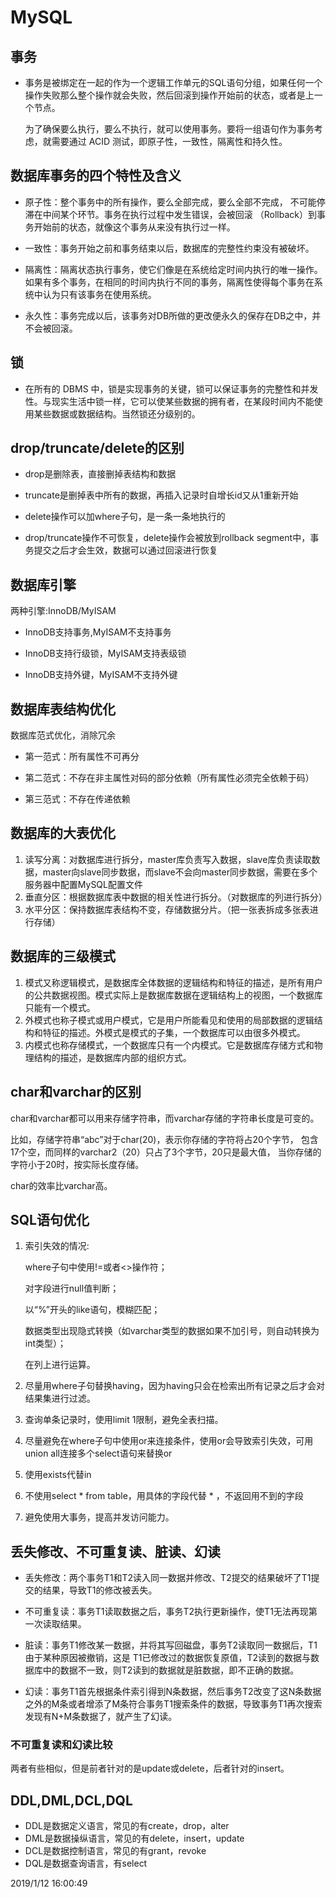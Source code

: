 # MySQL #

## 事务 ##
- 事务是被绑定在一起的作为一个逻辑工作单元的SQL语句分组，如果任何一个操作失败那么整个操作就会失败，然后回滚到操作开始前的状态，或者是上一个节点。

    为了确保要么执行，要么不执行，就可以使用事务。要将一组语句作为事务考虑，就需要通过 ACID 测试，即原子性，一致性，隔离性和持久性。
## 数据库事务的四个特性及含义 ##
- 原子性：整个事务中的所有操作，要么全部完成，要么全部不完成，
不可能停滞在中间某个环节。事务在执行过程中发生错误，会被回滚
（Rollback）到事务开始前的状态，就像这个事务从来没有执行过一样。

- 一致性：事务开始之前和事务结束以后，数据库的完整性约束没有被破坏。

- 隔离性：隔离状态执行事务，使它们像是在系统给定时间内执行的唯一操作。如果有多个事务，在相同的时间内执行不同的事务，隔离性使得每个事务在系统中认为只有该事务在使用系统。
- 永久性：事务完成以后，该事务对DB所做的更改便永久的保存在DB之中，并不会被回滚。


## 锁 ##
- 在所有的 DBMS 中，锁是实现事务的关键，锁可以保证事务的完整性和并发性。与现实生活中锁一样，它可以使某些数据的拥有者，在某段时间内不能使用某些数据或数据结构。当然锁还分级别的。

## drop/truncate/delete的区别 ##

- drop是删除表，直接删掉表结构和数据

- truncate是删掉表中所有的数据，再插入记录时自增长id又从1重新开始

- delete操作可以加where子句，是一条一条地执行的

- drop/truncate操作不可恢复，delete操作会被放到rollback segment中，事务提交之后才会生效，数据可以通过回滚进行恢复

## 数据库引擎 ##

两种引擎:InnoDB/MyISAM


- InnoDB支持事务,MyISAM不支持事务

- InnoDB支持行级锁，MyISAM支持表级锁 

- InnoDB支持外键，MyISAM不支持外键


## 数据库表结构优化 ##
数据库范式优化，消除冗余

- 第一范式：所有属性不可再分

- 第二范式：不存在非主属性对码的部分依赖（所有属性必须完全依赖于码）

- 第三范式：不存在传递依赖

## 数据库的大表优化 ##
1. 读写分离：对数据库进行拆分，master库负责写入数据，slave库负责读取数据，master向slave同步数据，而slave不会向master同步数据，需要在多个服务器中配置MySQL配置文件
2. 垂直分区：根据数据库表中数据的相关性进行拆分。（对数据库的列进行拆分）
3. 水平分区：保持数据库表结构不变，存储数据分片。（把一张表拆成多张表进行存储）

## 数据库的三级模式 ##
1. 模式又称逻辑模式，是数据库全体数据的逻辑结构和特征的描述，是所有用户的公共数据视图。模式实际上是数据库数据在逻辑结构上的视图，一个数据库只能有一个模式。
2. 外模式也称子模式或用户模式，它是用户所能看见和使用的局部数据的逻辑结构和特征的描述。外模式是模式的子集，一个数据库可以由很多外模式。
3. 内模式也称存储模式，一个数据库只有一个内模式。它是数据库存储方式和物理结构的描述，是数据库内部的组织方式。

## char和varchar的区别 ##
char和varchar都可以用来存储字符串，而varchar存储的字符串长度是可变的。

比如，存储字符串“abc”对于char(20)，表示你存储的字符将占20个字节，
包含17个空，而同样的varchar2（20）只占了3个字节，20只是最大值，
当你存储的字符小于20时，按实际长度存储。

char的效率比varchar高。

## SQL语句优化 ##
1. 索引失效的情况:
	
	where子句中使用!=或者<>操作符；

	对字段进行null值判断；

	以“%”开头的like语句，模糊匹配；

	数据类型出现隐式转换（如varchar类型的数据如果不加引号，则自动转换为int类型）；

	在列上进行运算。

2. 尽量用where子句替换having，因为having只会在检索出所有记录之后才会对结果集进行过滤。
3. 查询单条记录时，使用limit 1限制，避免全表扫描。

4. 尽量避免在where子句中使用or来连接条件，使用or会导致索引失效，可用union all连接多个select语句来替换or

5. 使用exists代替in

6. 不使用select * from table，用具体的字段代替 * ，不返回用不到的字段

7. 避免使用大事务，提高并发访问能力。

## 丢失修改、不可重复读、脏读、幻读
- 丢失修改：两个事务T1和T2读入同一数据并修改、T2提交的结果破坏了T1提交的结果，导致T1的修改被丢失。

- 不可重复读：事务T1读取数据之后，事务T2执行更新操作，使T1无法再现第一次读取结果。

- 脏读：事务T1修改某一数据，并将其写回磁盘，事务T2读取同一数据后，T1由于某种原因被撤销，这是	T1已修改过的数据恢复原值，T2读到的数据与数据库中的数据不一致，则T2读到的数据就是脏数据，即不正确的数据。

- 幻读：事务T1首先根据条件索引得到N条数据，然后事务T2改变了这N条数据之外的M条或者增添了M条符合事务T1搜索条件的数据，导致事务T1再次搜索发现有N+M条数据了，就产生了幻读。

### 不可重复读和幻读比较
两者有些相似，但是前者针对的是update或delete，后者针对的insert。
## DDL,DML,DCL,DQL

- DDL是数据定义语言，常见的有create，drop，alter
- DML是数据操纵语言，常见的有delete，insert，update
- DCL是数据控制语言，常见的有grant，revoke
- DQL是数据查询语言，有select


2019/1/12 16:00:49 
